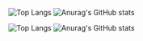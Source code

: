 
![Top Langs](https://github-readme-stats.vercel.app/api/top-langs/?username=ruirui23&layout=compact&theme=tokyonight)
![Anurag's GitHub stats](https://github-readme-stats.vercel.app/api?username=ruirui23&show_icons=true)

![Top Langs](https://github-readme-stats.vercel.app/api/top-langs/?username=yanai1005&layout=compact&theme=tokyonight)
![Anurag's GitHub stats](https://github-readme-stats.vercel.app/api?username=yanai1005&show_icons=true)
